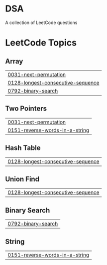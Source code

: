 # DSA
A collection of LeetCode questions 

<!---LeetCode Topics Start-->
# LeetCode Topics
## Array
|  |
| ------- |
| [0031-next-permutation](https://github.com/shubhra27ss/DSA/tree/master/0031-next-permutation) |
| [0128-longest-consecutive-sequence](https://github.com/shubhra27ss/DSA/tree/master/0128-longest-consecutive-sequence) |
| [0792-binary-search](https://github.com/shubhra27ss/DSA/tree/master/0792-binary-search) |
## Two Pointers
|  |
| ------- |
| [0031-next-permutation](https://github.com/shubhra27ss/DSA/tree/master/0031-next-permutation) |
| [0151-reverse-words-in-a-string](https://github.com/shubhra27ss/DSA/tree/master/0151-reverse-words-in-a-string) |
## Hash Table
|  |
| ------- |
| [0128-longest-consecutive-sequence](https://github.com/shubhra27ss/DSA/tree/master/0128-longest-consecutive-sequence) |
## Union Find
|  |
| ------- |
| [0128-longest-consecutive-sequence](https://github.com/shubhra27ss/DSA/tree/master/0128-longest-consecutive-sequence) |
## Binary Search
|  |
| ------- |
| [0792-binary-search](https://github.com/shubhra27ss/DSA/tree/master/0792-binary-search) |
## String
|  |
| ------- |
| [0151-reverse-words-in-a-string](https://github.com/shubhra27ss/DSA/tree/master/0151-reverse-words-in-a-string) |
<!---LeetCode Topics End-->